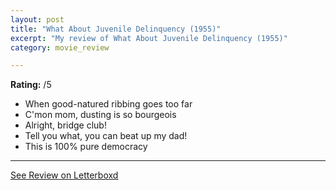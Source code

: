 ```yaml
---
layout: post
title: "What About Juvenile Delinquency (1955)"
excerpt: "My review of What About Juvenile Delinquency (1955)"
category: movie_review

---
```


**Rating:** /5

* When good-natured ribbing goes too far
* C'mon mom, dusting is so bourgeois
* Alright, bridge club!
* Tell you what, you can beat up my dad!
* This is 100% pure democracy

<hr>

[See Review on Letterboxd](https://boxd.it/5eX9F7)

